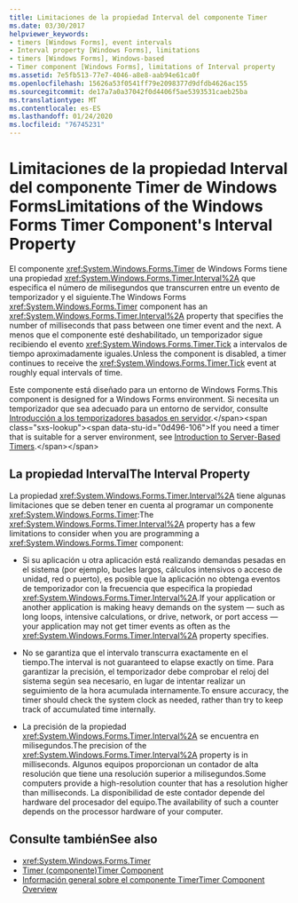 ```yaml
---
title: Limitaciones de la propiedad Interval del componente Timer
ms.date: 03/30/2017
helpviewer_keywords:
- timers [Windows Forms], event intervals
- Interval property [Windows Forms], limitations
- timers [Windows Forms], Windows-based
- Timer component [Windows Forms], limitations of Interval property
ms.assetid: 7e5fb513-77e7-4046-a8e8-aab94e61ca0f
ms.openlocfilehash: 15626a53f0541ff79e2098377d9dfdb4626ac155
ms.sourcegitcommit: de17a7a0a37042f0d4406f5ae5393531caeb25ba
ms.translationtype: MT
ms.contentlocale: es-ES
ms.lasthandoff: 01/24/2020
ms.locfileid: "76745231"
---
```

# <a name="limitations-of-the-windows-forms-timer-components-interval-property"></a><span data-ttu-id="0d496-102">Limitaciones de la propiedad Interval del componente Timer de Windows Forms</span><span class="sxs-lookup"><span data-stu-id="0d496-102">Limitations of the Windows Forms Timer Component's Interval Property</span></span>
<span data-ttu-id="0d496-103">El componente <xref:System.Windows.Forms.Timer> de Windows Forms tiene una propiedad <xref:System.Windows.Forms.Timer.Interval%2A> que especifica el número de milisegundos que transcurren entre un evento de temporizador y el siguiente.</span><span class="sxs-lookup"><span data-stu-id="0d496-103">The Windows Forms <xref:System.Windows.Forms.Timer> component has an <xref:System.Windows.Forms.Timer.Interval%2A> property that specifies the number of milliseconds that pass between one timer event and the next.</span></span> <span data-ttu-id="0d496-104">A menos que el componente esté deshabilitado, un temporizador sigue recibiendo el evento <xref:System.Windows.Forms.Timer.Tick> a intervalos de tiempo aproximadamente iguales.</span><span class="sxs-lookup"><span data-stu-id="0d496-104">Unless the component is disabled, a timer continues to receive the <xref:System.Windows.Forms.Timer.Tick> event at roughly equal intervals of time.</span></span>  
  
 <span data-ttu-id="0d496-105">Este componente está diseñado para un entorno de Windows Forms.</span><span class="sxs-lookup"><span data-stu-id="0d496-105">This component is designed for a Windows Forms environment.</span></span> <span data-ttu-id="0d496-106">Si necesita un temporizador que sea adecuado para un entorno de servidor, consulte [Introducción a los temporizadores basados en servidor](https://docs.microsoft.com/previous-versions/visualstudio/visual-studio-2008/tb9yt5e6(v=vs.90)).</span><span class="sxs-lookup"><span data-stu-id="0d496-106">If you need a timer that is suitable for a server environment, see [Introduction to Server-Based Timers](https://docs.microsoft.com/previous-versions/visualstudio/visual-studio-2008/tb9yt5e6(v=vs.90)).</span></span>  
  
## <a name="the-interval-property"></a><span data-ttu-id="0d496-107">La propiedad Interval</span><span class="sxs-lookup"><span data-stu-id="0d496-107">The Interval Property</span></span>  
 <span data-ttu-id="0d496-108">La propiedad <xref:System.Windows.Forms.Timer.Interval%2A> tiene algunas limitaciones que se deben tener en cuenta al programar un componente <xref:System.Windows.Forms.Timer>:</span><span class="sxs-lookup"><span data-stu-id="0d496-108">The <xref:System.Windows.Forms.Timer.Interval%2A> property has a few limitations to consider when you are programming a <xref:System.Windows.Forms.Timer> component:</span></span>  
  
- <span data-ttu-id="0d496-109">Si su aplicación u otra aplicación está realizando demandas pesadas en el sistema (por ejemplo, bucles largos, cálculos intensivos o acceso de unidad, red o puerto), es posible que la aplicación no obtenga eventos de temporizador con la frecuencia que especifica la propiedad <xref:System.Windows.Forms.Timer.Interval%2A>.</span><span class="sxs-lookup"><span data-stu-id="0d496-109">If your application or another application is making heavy demands on the system — such as long loops, intensive calculations, or drive, network, or port access — your application may not get timer events as often as the <xref:System.Windows.Forms.Timer.Interval%2A> property specifies.</span></span>  
  
- <span data-ttu-id="0d496-110">No se garantiza que el intervalo transcurra exactamente en el tiempo.</span><span class="sxs-lookup"><span data-stu-id="0d496-110">The interval is not guaranteed to elapse exactly on time.</span></span> <span data-ttu-id="0d496-111">Para garantizar la precisión, el temporizador debe comprobar el reloj del sistema según sea necesario, en lugar de intentar realizar un seguimiento de la hora acumulada internamente.</span><span class="sxs-lookup"><span data-stu-id="0d496-111">To ensure accuracy, the timer should check the system clock as needed, rather than try to keep track of accumulated time internally.</span></span>  
  
- <span data-ttu-id="0d496-112">La precisión de la propiedad <xref:System.Windows.Forms.Timer.Interval%2A> se encuentra en milisegundos.</span><span class="sxs-lookup"><span data-stu-id="0d496-112">The precision of the <xref:System.Windows.Forms.Timer.Interval%2A> property is in milliseconds.</span></span> <span data-ttu-id="0d496-113">Algunos equipos proporcionan un contador de alta resolución que tiene una resolución superior a milisegundos.</span><span class="sxs-lookup"><span data-stu-id="0d496-113">Some computers provide a high-resolution counter that has a resolution higher than milliseconds.</span></span> <span data-ttu-id="0d496-114">La disponibilidad de este contador depende del hardware del procesador del equipo.</span><span class="sxs-lookup"><span data-stu-id="0d496-114">The availability of such a counter depends on the processor hardware of your computer.</span></span>
  
## <a name="see-also"></a><span data-ttu-id="0d496-115">Consulte también</span><span class="sxs-lookup"><span data-stu-id="0d496-115">See also</span></span>

- <xref:System.Windows.Forms.Timer>
- [<span data-ttu-id="0d496-116">Timer (componente)</span><span class="sxs-lookup"><span data-stu-id="0d496-116">Timer Component</span></span>](timer-component-windows-forms.md)
- [<span data-ttu-id="0d496-117">Información general sobre el componente Timer</span><span class="sxs-lookup"><span data-stu-id="0d496-117">Timer Component Overview</span></span>](timer-component-overview-windows-forms.md)
